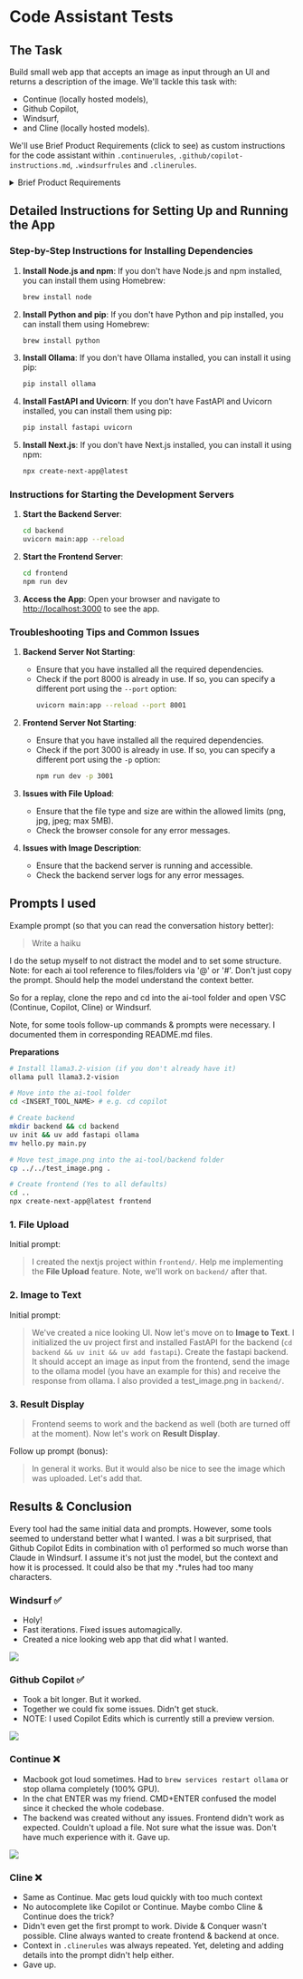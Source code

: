 # Code Assistant Tests

## The Task

Build small web app that accepts an image as input through an UI and returns a description of the image. We'll tackle this task with:

-   Continue (locally hosted models),
-   Github Copilot,
-   Windsurf,
-   and Cline (locally hosted models).

<!-- TODO: Check if bold.DIY might be an interesting offline alternative for Continue -->

We'll use Brief Product Requirements (click to see) as custom instructions for the code assistant within `.continuerules`, `.github/copilot-instructions.md`, `.windsurfrules` and `.clinerules`.

<details>
<summary>Brief Product Requirements</summary>

### Project overview

A small locally running nice looking web app that accepts an image as input through an UI and returns a description of the image.
Technologies Used:

-   Next.js 15+ as framework
-   TypeScript for type safety
-   Tailwind CSS for styling
-   FastAPI as backend (calling ollama model)

### Core Functionalities

**File Upload**

-   Single file upload interface with drag-and-drop support
-   Immediate file processing upon selection
-   File type validation (png, jpg, jpeg)
-   File size validation (max 5MB)
-   Loading state indication during upload and processing
-   Error handling with user-friendly notifications

**Image to Text**

-   Automatically image gets described
-   Server-side (so here my local host) processing with temporary file storage
-   Comprehensive error handling

**Result Display**

-   Clean representation of image description
-   Formatted text display with proper whitespace handling
-   Option to copy text to clipboard with a click
-   Error state handling with user feedback

### Docs

An example of image to text with ollama.

```python
import ollama

response = ollama.chat(
    model='llama3.2-vision',
    messages=[{
        'role': 'user',
        'content': 'What is in this image?',
        'images': ['image.jpg']
    }]
)

print(response)
```

Basic folder structure

```
root/
  backend/
    main.py
    pyproject.toml
    ...
  frontend/
    package.json
    ...
```

### Implementation notes

-   Use Llama 3.2 Vison https://ollama.com/library/llama3.2-vision (`ollama pull llama3.2-vision`)
-   Install Node `brew install node` & run `npx create-next-app@latest`. Name the app `frontend`
-   Within `backend/` run `uv init` && `uv add fastapi` (don't use pip)

</details>

## Detailed Instructions for Setting Up and Running the App

### Step-by-Step Instructions for Installing Dependencies

1. **Install Node.js and npm**: If you don't have Node.js and npm installed, you can install them using Homebrew:
    ```bash
    brew install node
    ```

2. **Install Python and pip**: If you don't have Python and pip installed, you can install them using Homebrew:
    ```bash
    brew install python
    ```

3. **Install Ollama**: If you don't have Ollama installed, you can install it using pip:
    ```bash
    pip install ollama
    ```

4. **Install FastAPI and Uvicorn**: If you don't have FastAPI and Uvicorn installed, you can install them using pip:
    ```bash
    pip install fastapi uvicorn
    ```

5. **Install Next.js**: If you don't have Next.js installed, you can install it using npm:
    ```bash
    npx create-next-app@latest
    ```

### Instructions for Starting the Development Servers

1. **Start the Backend Server**:
    ```bash
    cd backend
    uvicorn main:app --reload
    ```

2. **Start the Frontend Server**:
    ```bash
    cd frontend
    npm run dev
    ```

3. **Access the App**: Open your browser and navigate to [http://localhost:3000](http://localhost:3000) to see the app.

### Troubleshooting Tips and Common Issues

1. **Backend Server Not Starting**:
    - Ensure that you have installed all the required dependencies.
    - Check if the port 8000 is already in use. If so, you can specify a different port using the `--port` option:
        ```bash
        uvicorn main:app --reload --port 8001
        ```

2. **Frontend Server Not Starting**:
    - Ensure that you have installed all the required dependencies.
    - Check if the port 3000 is already in use. If so, you can specify a different port using the `-p` option:
        ```bash
        npm run dev -p 3001
        ```

3. **Issues with File Upload**:
    - Ensure that the file type and size are within the allowed limits (png, jpg, jpeg; max 5MB).
    - Check the browser console for any error messages.

4. **Issues with Image Description**:
    - Ensure that the backend server is running and accessible.
    - Check the backend server logs for any error messages.

## Prompts I used

Example prompt (so that you can read the conversation history better):

> Write a haiku

I do the setup myself to not distract the model and to set some structure. Note: for each ai tool reference to files/folders via '@' or '#'. Don't just copy the prompt. Should help the model understand the context better.

So for a replay, clone the repo and cd into the ai-tool folder and open VSC (Continue, Copilot, Cline) or Windsurf.

Note, for some tools follow-up commands & prompts were necessary. I documented them in corresponding README.md files.

**Preparations**

```zsh
# Install llama3.2-vision (if you don't already have it)
ollama pull llama3.2-vision

# Move into the ai-tool folder
cd <INSERT_TOOL_NAME> # e.g. cd copilot

# Create backend
mkdir backend && cd backend
uv init && uv add fastapi ollama
mv hello.py main.py

# Move test_image.png into the ai-tool/backend folder
cp ../../test_image.png .

# Create frontend (Yes to all defaults)
cd ..
npx create-next-app@latest frontend
```


### 1. File Upload

Initial prompt:

> I created the nextjs project within `frontend/`. Help me implementing the **File Upload** feature. Note, we'll work on `backend/` after that.

### 2. Image to Text

Initial prompt:

> We've created a nice looking UI. Now let's move on to **Image to Text**. I initialized the uv project first and installed FastAPI for the backend (`cd backend && uv init && uv add fastapi`). Create the fastapi backend. It should accept an image as input from the frontend, send the image to the ollama model (you have an example for this) and receive the response from ollama. I also provided a test_image.png in `backend/`.

### 3. Result Display

> Frontend seems to work and the backend as well (both are turned off at the moment). Now let's work on **Result Display**.

Follow up prompt (bonus):

> In general it works. But it would also be nice to see the image which was uploaded. Let's add that.

## Results & Conclusion

Every tool had the same initial data and prompts. However, some tools seemed to understand better what I wanted. I was a bit surprised, that Github Copilot Edits in combination with o1 performed so much worse than Claude in Windsurf. I assume it's not just the model, but the context and how it is processed. It could also be that my .\*rules had too many characters.

### Windsurf ✅

-   Holy!
-   Fast iterations. Fixed issues automagically.
-   Created a nice looking web app that did what I wanted.

![](windsurf/screenshot_webapp.png)

### Github Copilot ✅

-   Took a bit longer. But it worked.
-   Together we could fix some issues. Didn't get stuck.
-   NOTE: I used Copilot Edits which is currently still a preview version.

![](copilot/screenshot_webapp.png)

### Continue ❌

-   Macbook got loud sometimes. Had to `brew services restart ollama` or stop ollama completely (100% GPU).
-   In the chat ENTER was my friend. CMD+ENTER confused the model since it checked the whole codebase.
-   The backend was created without any issues. Frontend didn't work as expected. Couldn't upload a file. Not sure what the issue was. Don't have much experience with it. Gave up.

![](continue.dev/screenshot_webapp.png)

### Cline ❌

-   Same as Continue. Mac gets loud quickly with too much context
-   No autocomplete like Copilot or Continue. Maybe combo Cline & Continue does the trick?
-   Didn't even get the first prompt to work. Divide & Conquer wasn't possible. Cline always wanted to create frontend & backend at once.
-   Context in `.clinerules` was always repeated. Yet, deleting and adding details into the prompt didn't help either.
-   Gave up.
